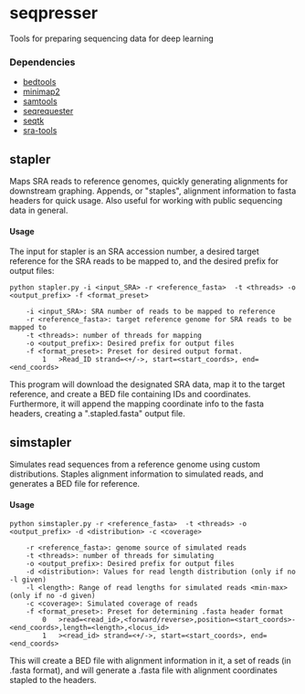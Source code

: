 # seqpresser
Tools for preparing sequencing data for deep learning

### Dependencies
- [bedtools](https://github.com/arq5x/bedtools2)
- [minimap2](https://github.com/lh3/minimap2)
- [samtools](https://github.com/samtools/samtools)
- [seqrequester](https://github.com/marbl/seqrequester)
- [seqtk](https://github.com/lh3/seqtk)
- [sra-tools](https://github.com/ncbi/sra-tools)



## stapler 
Maps SRA reads to reference genomes, quickly generating alignments for downstream graphing.  Appends, or "staples", alignment information to fasta headers for quick usage.  Also useful for working with public sequencing data in general.

#### Usage

The input for stapler is an SRA accession number, a desired target reference for the SRA reads to be mapped to,
and the desired prefix for output files:

```
python stapler.py -i <input_SRA> -r <reference_fasta>  -t <threads> -o <output_prefix> -f <format_preset>

	-i <input_SRA>: SRA number of reads to be mapped to reference
	-r <reference_fasta>: target reference genome for SRA reads to be mapped to
	-t <threads>: number of threads for mapping
	-o <output_prefix>: Desired prefix for output files
	-f <format_preset>: Preset for desired output format.
		1	>Read_ID strand=<+/->, start=<start_coords>, end=<end_coords> 
```

This program will download the designated SRA data, map it to the target reference, and create a BED file containing
IDs and coordinates.  Furthermore, it will append the mapping coordinate info to the fasta headers, creating a 
".stapled.fasta" output file.


## simstapler
Simulates read sequences from a reference genome using custom distributions. Staples alignment information to simulated reads, and generates a BED file for reference.

#### Usage

```
python simstapler.py -r <reference_fasta>  -t <threads> -o <output_prefix> -d <distribution> -c <coverage>

	-r <reference_fasta>: genome source of simulated reads
	-t <threads>: number of threads for simulating
	-o <output_prefix>: Desired prefix for output files
	-d <distribution>: Values for read length distribution (only if no -l given)
	-l <length>: Range of read lengths for simulated reads <min-max> (only if no -d given)
	-c <coverage>: Simulated coverage of reads
	-f <format_preset>: Preset for determining .fasta header format
		0	>read=<read_id>,<forward/reverse>,position=<start_coords>-<end_coords>,length=<length>,<locus_id>
		1	><read_id> strand=<+/->, start=<start_coords>, end=<end_coords>
```

This will create a BED file with alignment information in it, a set of reads (in .fasta format), and will generate a .fasta file with alignment coordinates stapled to the headers.